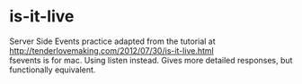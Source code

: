 # is-it-live
Server Side Events practice adapted from the tutorial at http://tenderlovemaking.com/2012/07/30/is-it-live.html  
fsevents is for mac. Using listen instead. Gives more detailed responses, but functionally equivalent.
